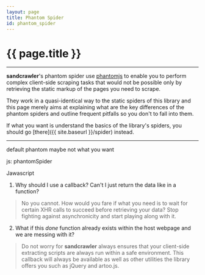 ```yaml
---
layout: page
title: Phantom Spider
id: phantom_spider
---
```


# {{ page.title }}

---

**sandcrawler**'s phantom spider use [phantomjs](http://phantomjs.org/) to enable you to perform complex client-side scraping tasks that would not be possible only by retrieving the static markup of the pages you need to scrape.

They work in a quasi-identical way to the static spiders of this library and this page merely aims at explaining what are the key differences of the phantom spiders and outline frequent pitfalls so you don't to fall into them.

If what you want is understand the basics of the library's spiders, you should go [there]({{ site.baseurl }}/spider) instead.

---

default phantom maybe not what you want

js: phantomSpider

Jawascript

1. Why should I use a callback? Can't I just return the data like in a function?

> No you cannot. How would you fare if what you need is to wait for certain XHR calls to succeed before retrieving your data? Stop fighting against asynchronicity and start playing along with it.

<ol start="2">
  <li>What if this <em>done</em> function already exists within the host webpage and we are messing with it?</li>
</ol>

> Do not worry for **sandcrawler** always ensures that your client-side extracting scripts are always run within a safe environment. This callback will always be available as well as other utilities the library offers you such as jQuery and artoo.js.
